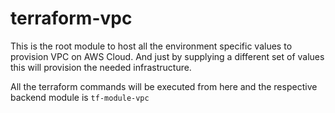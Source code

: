 # terraform-vpc

This is the root module to host all the environment specific values to provision VPC on AWS Cloud.
And just by supplying a different set of values this will provision the needed infrastructure.

All the terraform commands will be executed from here and the respective backend module is `tf-module-vpc`
